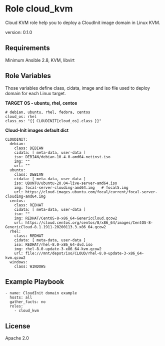 Role cloud_kvm
==============

Cloud KVM role help you to deploy a CloudInit image domain in Linux KVM.

version: 0.1.0

Requirements
------------

Minimum Ansible 2.8, KVM, libvirt 


Role Variables
--------------

Those variables define class, cidata, image and iso file used to deploy domain for each Linux target.

**TARGET OS - ubuntu, rhel, centos**

    # debian, ubuntu, rhel, fedora, centos
    cloud_os: rhel
    class_os: "{{ CLOUDINIT[cloud_os].class }}"

**Cloud-Init images default dict**

    CLOUDINIT:
      debian:
        class: DEBIAN
        cidata: [ meta-data, user-data ]
        iso: DEBIAN/debian-10.4.0-amd64-netinst.iso
        img: ""
        url: ""
      ubuntu:
        class: DEBIAN
        cidata: [ meta-data, user-data ]
        iso: UBUNTU/ubuntu-20.04-live-server-amd64.iso
        img: focal-server-clouding-amd64.img   # focal5.img
        url: https://cloud-images.ubuntu.com/focal/current/focal-server-cloudimg-amd64.img
      centos:
        class: REDHAT
        cidata: [ meta-data, user-data ]
        iso: ""
        img: REDHAT/CentOS-8-x86_64-GenericCloud.qcow2
        url: https://cloud.centos.org/centos/8/x86_64/images/CentOS-8-GenericCloud-8.1.1911-20200113.3.x86_64.qcow2
      rhel:
        class: REDHAT
        cidata: [ meta-data, user-data ]
        iso: REDHAT/rhel-8.0-x86_64-dvd.iso
        img: rhel-8.0-update-3-x86_64-kvm.qcow2
        url: file:///mnt/depot/iso/CLOUD/rhel-8.0-update-3-x86_64-kvm.qcow2
      windows:
        class: WINDOWS

Example Playbook
----------------

    - name: CloudInit domain example
      hosts: all
      gather_facts: no
      roles:
        - cloud_kvm

License
-------

Apache 2.0

